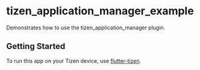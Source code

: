 # tizen_application_manager_example

Demonstrates how to use the tizen_application_manager plugin.

## Getting Started

To run this app on your Tizen device, use [flutter-tizen](https://github.com/flutter-tizen/flutter-tizen). 
